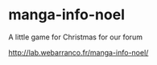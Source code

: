 # manga-info-noel
A little game for Christmas for our forum

http://lab.webarranco.fr/manga-info-noel/
